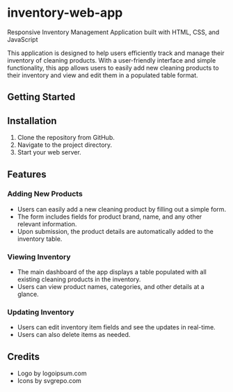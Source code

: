 # inventory-web-app
Responsive Inventory Management Application built with HTML, CSS, and JavaScript

This application is designed to help users efficiently track and manage their inventory of cleaning products. With a user-friendly interface and simple functionality, this app allows users to easily add new cleaning products to their inventory and view and edit them in a populated table format.

## Getting Started
## Installation
1. Clone the repository from GitHub.
2. Navigate to the project directory.
3. Start your web server.

## Features
### Adding New Products
- Users can easily add a new cleaning product by filling out a simple form.
- The form includes fields for product brand, name, and any other relevant information.
- Upon submission, the product details are automatically added to the inventory table.

### Viewing Inventory
- The main dashboard of the app displays a table populated with all existing cleaning products in the inventory.
- Users can view product names, categories, and other details at a glance.

### Updating Inventory
- Users can edit inventory item fields and see the updates in real-time.
- Users can also delete items as needed.

## Credits
- Logo by logoipsum.com
- Icons by svgrepo.com